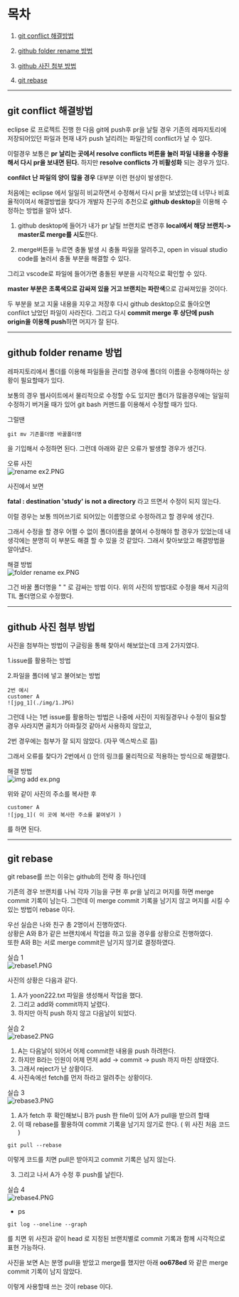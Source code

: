 # 목차

1. [git conflict 해결방법](#git-conflict-해결방법)

2. [github folder rename 방법](#github-folder-rename-방법)

3. [github 사진 첨부 방법](#github-사진-첨부-방법)

4. [git rebase](#git-rebase)

---

## git conflict 해결방법 

eclipse 로 프로젝트 진행 한 다음 git에 push후 pr을 날릴 경우 기존의 레파지토리에 저장되어있던 파일과 현재 내가 push 날리려는 파일간의 conflict가 날 수 있다.

이럴경우 보통은 <b>pr 날리는 곳에서 resolve conflicts 버튼을 눌러 파일 내용을 수정을 해서 다시 pr을 보내면 된다.</b> 하지만 <b>resolve conflicts 가 비활성화</b> 되는 경우가 있다.

<b>confilct 난 파일의 양이 많을 경우</b> 대부분 이런 현상이 발생한다.

처음에는 eclipse 에서 일일히 비교하면서 수정해서 다시 pr을 보냈었는데 너무나 비효율적이여서 해결방법을 찾다가 개발자 친구의 추천으로 <b>github desktop</b>을 이용해 수정하는 방법을 알아 냈다.

1. github desktop에 들어가 내가 pr 날릴 브랜치로 변경후 <b>local에서 해당 브랜치-> master로 merge를 시도</b>한다.

2. merge버튼을 누르면 충돌 발생 시 충돌 파일을 알려주고, open in visual studio code를 눌러서 충돌 부분을 해결할 수 있다.

그리고 vscode로 파일에 들어가면 충돌된 부분을 시각적으로 확인할 수 있다.

<b>master 부분은 초록색으로 감싸져 있을 거고 브랜치는 파란색</b>으로 감싸져있을 것이다.

두 부분을 보고 지울 내용을 지우고 저장후 다시 github desktop으로 돌아오면 confilct 났었던 파일이 사라진다. 그리고 다시 <b>commit merge 후 상단에 push origin을 이용해 push</b>하면 머지가 잘 된다.

-------------

## github folder rename 방법

레파지토리에서 폴더를 이용해 파일들을 관리할 경우에 폴더의 이름을 수정해야하는 상황이 필요할때가 있다.

보통의 경우 웹사이트에서 물리적으로 수정할 수도 있지만 폴더가 많을경우에는 일일히 수정하기 버거울 때가 있어 git bash 커맨드를 이용해서 수정할 때가 있다.

그럴땐

~~~
git mv 기존폴더명 바꿀폴더명
~~~

을 기입해서 수정하면 된다. 그런데 아래와 같은 오류가 발생할 경우가 생긴다.

오류 사진<br>
![rename ex2.PNG](https://github.com/YoonSeung/TIL/blob/master/github%20study/png/rename%20ex2.PNG?raw=true)

사진에서 보면

<b>fatal : destination 'study' is not a directory</b> 라고 뜨면서 수정이 되지 않는다.

이럴 경우는 보통 띄어쓰기로 되어있는 이름명으로 수정하려고 할 경우에 생긴다.

그래서 수정을 할 경우 어쩔 수 없이 폴더이름을 붙여서 수정해야 할 경우가 있었는데 내 생각에는 분명히 이 부분도 해결 할 수 있을 것 같았다. 그래서 찾아보았고 해결방법을 알아냈다.

해결 방법<br>
![folder rename ex.PNG](https://github.com/YoonSeung/TIL/blob/master/github%20study/png/folder%20rename%20ex.PNG?raw=true)

그건 바꿀 폴더명을 " " 로 감싸는 방법 이다. 위의 사진의 방법대로 수정을 해서 지금의 TIL 폴더명으로 수정했다. 

---

## github 사진 첨부 방법
사진을 첨부하는 방법이 구글링을 통해 찾아서 해보았는데 크게 2가지였다.

1.issue를 활용하는 방법 

2.파일을 폴더에 넣고 불어보는 방법


~~~
2번 예시
customer A
![jpg_1](./img/1.JPG)
~~~

그런데 나는 1번 issue를 활용하는 방법은 나중에 사진이 지워질경우나 수정이 필요할 경우 사라지면 골치가 아파질것 같아서 사용하지 않았고,

2번 경우에는 첨부가 잘 되지 않았다. (자꾸 엑스박스로 뜸)

그래서 오류를 찾다가 2번에서 () 안의 링크를 물리적으로 적용하는 방식으로 해결했다.

해결 방법<br>
![img add ex.png](https://github.com/YoonSeung/TIL/blob/master/github%20study/png/img%20add%20ex.png?raw=true)

위와 같이 사진의 주소를 복사한 후 

~~~
customer A
![jpg_1]( 이 곳에 복사한 주소를 붙여넣기 )
~~~

를 하면 된다.

---

## git rebase

git rebase를 쓰는 이유는 github의 전략 중 하나인데 

기존의 경우 브랜치를 나눠 각자 기능을 구현 후 pr을 날리고 머지를 하면 merge commit 기록이 남는다. 그런데 이 merge commit 기록을 남기지 않고 머지를 시킬 수 있는 방법이 rebase 이다.

우선 실습은 나와 친구 총 2명이서 진행하였다. <br>
상황은 A와 B가 같은 브랜치에서 작업을 하고 있을 경우를 상황으로 진행하였다. <br>
또한 A와 B는 서로 merge commit은 남기지 않기로 결정하였다. 

실습 1<br>
![rebase1.PNG](https://github.com/YoonSeung/TIL/blob/master/github%20study/png/rebase1.PNG?raw=true)

사진의 상황은 다음과 같다.

1. A가 yoon222.txt 파일을 생성해서 작업을 했다.
2. 그리고 add와 commit까지 날렸다.
3. 하지만 아직 push 하지 않고 다음날이 되었다.

실습 2<br>
![rebase2.PNG](https://github.com/YoonSeung/TIL/blob/master/github%20study/png/rebase2.PNG?raw=true)

1. A는 다음날이 되어서 어제 commit한 내용을 push 하려한다.
2. 하지만 B라는 인원이 어제 먼저 add -> commit -> push 까지 마친 상태였다.
3. 그래서 reject가 난 상황이다.
4. 사진속에선 fetch를 먼저 하라고 알려주는 상황이다.

실습 3<br>
![rebase3.PNG](https://github.com/YoonSeung/TIL/blob/master/github%20study/png/rebase3.PNG?raw=true)

1. A가 fetch 후 확인해보니 B가 push 한 file이 있어 A가 pull을 받으려 할때 
2. 이 때 rebase를 활용하여 commit 기록을 남기지 않기로 한다. ( 위 사진 처음 코드 )
~~~
git pull --rebase
~~~
이렇게 코드를 치면 pull은 받아지고 commit 기록은 남지 않는다.

3. 그리고 나서 A가 수정 후 push를 날린다.

실습 4<br>
![rebase4.PNG](https://github.com/YoonSeung/TIL/blob/master/github%20study/png/rebase4.PNG?raw=true)
- ps
~~~
git log --oneline --graph
~~~

를 치면 위 사진과 같이 head 로 지정된 브랜치별로 commit 기록과 함께 시각적으로 표현 가능하다.

사진을 보면 A는 분명 pull을 받았고 merge를 했지만 아래 <b>oo678ed</b> 와 같은 merge commit 기록이 남지 않았다.

이렇게 사용할때 쓰는 것이 rebase 이다.
